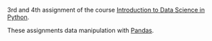 3rd and 4th assignment of the course [Introduction to Data Science in Python](https://www.coursera.org/learn/python-data-analysis).

These assignments data manipulation with [Pandas](https://pandas.pydata.org/).
